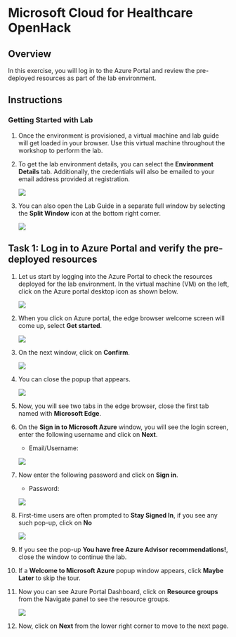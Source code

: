 # Microsoft Cloud for Healthcare OpenHack

## Overview

In this exercise, you will log in to the Azure Portal and review the pre-deployed resources as part of the lab environment.

## Instructions

### Getting Started with Lab

1. Once the environment is provisioned, a virtual machine and lab guide will get loaded in your browser. Use this virtual machine throughout the workshop to perform the lab.

   
1. To get the lab environment details, you can select the **Environment Details** tab. Additionally, the credentials will also be emailed to your email address provided at registration.

   ![](./images/Wth-01.png)
    
1. You can also open the Lab Guide in a separate full window by selecting the **Split Window** icon at the bottom right corner.

   ![](./images/Wth-02.png) 

## Task 1: Log in to Azure Portal and verify the pre-deployed resources

1. Let us start by logging into the Azure Portal to check the resources deployed for the lab environment. In the virtual machine (VM) on the left, click on the Azure portal desktop icon as shown below.

   ![](./images/windows1.png)
   
1. When you click on Azure portal, the edge browser welcome screen will come up, select **Get started**.

   ![](./images/getstarted.png)
   
1. On the next window, click on **Confirm**.

   ![](./images/tabpage.png)
   
1. You can close the popup that appears.

   ![](./images/withoutsi.png)
   
1. Now, you will see two tabs in the edge browser, close the first tab named with **Microsoft Edge**.

1. On the **Sign in to Microsoft Azure** window, you will see the login screen, enter the following username and click on **Next**.

   * Email/Username: <inject key="AzureAdUserEmail"></inject>

   ![](./images/M2-Ex1-portalsignin-1.png)

1. Now enter the following password and click on **Sign in**. 

   * Password: <inject key="AzureAdUserPassword"></inject>
   
   ![](./images/M2-Ex1-portalsignin-2.png)

1. First-time users are often prompted to **Stay Signed In**, if you see any such pop-up, click on **No**

   ![](./images/M2-Ex1-portalsignin-3.png)

1. If you see the pop-up **You have free Azure Advisor recommendations!**, close the window to continue the lab.

1. If a **Welcome to Microsoft Azure** popup window appears, click **Maybe Later** to skip the tour.

1. Now you can see Azure Portal Dashboard, click on **Resource groups** from the Navigate panel to see the resource groups.

   ![](./images/)

1. Now, click on **Next** from the lower right corner to move to the next page.
